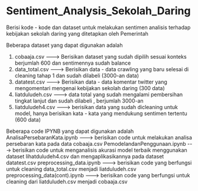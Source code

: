 # Sentiment_Analysis_Sekolah_Daring
Berisi kode - kode dan dataset untuk melakukan sentimen analisis terhadap kebijakan sekolah daring yang ditetapkan oleh Pemerintah

Beberapa dataset yang dapat digunakan adalah
1. cobaaja.csv ---> Berisikan dataset yang sudah dipilih sesuai konteks berjumlah 600 dan sentimennya sudah balance
2. data_total.csv ---> Berisikan data - data crawling yang baru selesai di cleaning tahap 1 dan sudah dilabeli (3000-an data)
3. datatest.csv ---> Berisikan data - data komentar twitter yang mengomentari mengenai kebijakan sekolah daring (300 data)
4. liatduludeh.csv ---> data total yang sudah mengalami pembersihan tingkat lanjut dan sudah dilabeli , berjumlah 3000-an
5. liatduludeh4.csv ---> berisikan data yang sudah dicleaning untuk model, hanya berisikan kata - kata yang mendukung sentimen tertentu (600 data)

Beberapa code IPYNB yang dapat digunakan adalah
AnalisaPersebaranKata.ipynb ---> berisikan code untuk melakukan analisa persebaran kata pada data cobaaja.csv
PemodelandanPenggunaan.ipynb ---> berisikan code untuk menganalisis akurasi model terbaik menggunakan dataset lihatduludeh4.csv dan mengaplikasikannya
pada dataset datatest.csv 
preprocessing_data.ipynb ---> berisikan code yang berfungsi untuk cleaning data_total.csv menjadi liatduludeh.csv
preprocessing_data(cont).ipynb ---> berisikan code yang berfungsi untuk cleaning dari liatduludeh.csv menjadi cobaaja.csv

